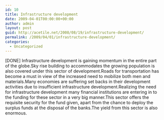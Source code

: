 ```yaml
---
id: 10
title: Infrastructure development
date: 2009-04-01T00:00:00+00:00
author: admin
layout: post
guid: http://acetile.net/2008/08/19/infrastructure-development/
permalink: /2009/04/01/infrastructure-development/
categories:
  - Uncategorized
---
```

[DONE] Infrastructure development is gaining momentum in the entire part of the globe.Sky rise building to accommodates the growing population is also covered under this sector of development.Roads for transportation has become a must in view of the increased need to mobilize both men and materials.Many economies are suffering set backs in their development activities due to insufficient infrastructure development.Realizing the need for infrastructure development many financial institutions are entering in to the funding for these sector in a very big manner.This sector offers the requisite security for the fund given, apart from the chance to deploy the surplus funds at the disposal of the banks.The yield from this sector is also enormous.